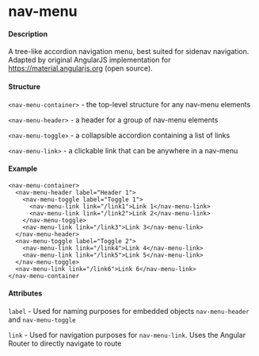 # nav-menu

#### Description

A tree-like accordion navigation menu, best suited for sidenav navigation. Adapted by original AngularJS implementation
for https://material.angularjs.org (open source).

#### Structure

`<nav-menu-container>` - the top-level structure for any nav-menu elements

`<nav-menu-header>` - a header for a group of nav-menu elements

`<nav-menu-toggle>` - a collapsible accordion containing a list of links

`<nav-menu-link>` - a clickable link that can be anywhere in a nav-menu

#### Example

```$xslt
<nav-menu-container>
  <nav-menu-header label="Header 1">
    <nav-menu-toggle label="Toggle 1">
      <nav-menu-link link="/link1">Link 1</nav-menu-link>
      <nav-menu-link link="/link2">Link 2</nav-menu-link>
    </nav-menu-toggle>
    <nav-menu-link link="/link3">Link 3</nav-menu-link>
  </nav-menu-header>
  <nav-menu-toggle label="Toggle 2">
    <nav-menu-link link="/link4">Link 4</nav-menu-link>
    <nav-menu-link link="/link5">Link 5</nav-menu-link>
  </nav-menu-toggle>
  <nav-menu-link link="/link6">Link 6</nav-menu-link>
</nav-menu-container
```

#### Attributes

`label` - Used for naming purposes for embedded objects `nav-menu-header` and `nav-menu-toggle`

`link` - Used for navigation purposes for `nav-menu-link`. Uses the Angular Router to directly navigate to route
